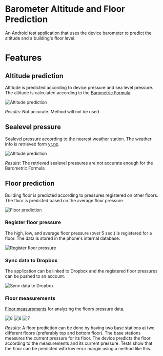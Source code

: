 Barometer Altitude and Floor Prediction
================================

An Android test application that uses the device barometer to predict the altitude and a building's floor level.

# Features

## Altitude prediction

Altitude is predicted according to device pressure and sea level pressure. The altitude is calculated according to the [Barometric Formula](http://hyperphysics.phy-astr.gsu.edu/hbase/kinetic/barfor.html)

![Altitude prediction][1]

*Results*: Not accurate. Method will not be used

## Sealevel pressure

Sealevel pressure according to the nearest weather station. The weather info is retrieved form [yr.no](http://yr.no).  

![Altitude prediction][2]

*Results*: The retrieved sealevel pressures are not accurate enough for the Barometric Formula

## Floor prediction

Building floor is predicted according to pressures registered on other floors. The floor is predicted based on the average floor pressure. 

![Floor prediction][3]

### Register floor pressure

The high, low, and average floor pressure (over 5 sec.) is registered for a floor. The data is stored in the phone's internal database. 

![Register floor pressure][4]

### Sync data to Dropbox

The application can be linked to Dropbox and the registered floor pressures can be pushed to an account. 

![Sync data to Dropbox][5]

### Floor measurements

[Floor measurements](https://github.com/Skarbo/BarometerAltitudeFloorPrediction/blob/master/floor_measurements.html) for analyzing the floors pressure data.

![8] ![6] ![7]

*Results*: A floor prediction can be done by having two base stations at two different floors (preferably top and bottom floor). The base stations measures the current pressure for its floor. The device predicts the floor according to the measurements and its current pressure. Tests show that the floor can be predicted with low error margin using a method like this. 

 [1]: https://lh4.googleusercontent.com/-_i4XDdZbojg/UbCcfLuniwI/AAAAAAAACU0/75kWyQ5XY-c/s400/Screenshot_2013-06-06-16-26-20.png
 [2]: https://lh3.googleusercontent.com/-YaSHm0XVgKc/UbCchQLZTTI/AAAAAAAACU8/r6CAHUg5Y-I/s400/Screenshot_2013-06-06-16-26-26.png
 [3]: https://lh5.googleusercontent.com/-nQ5TkjdpDAg/UbCck9fh3uI/AAAAAAAACVM/P6pUicsVo_g/s400/Screenshot_2013-06-06-16-26-45.png
 [4]: https://lh5.googleusercontent.com/-m6zhsnwIc9I/UbCci1VV1SI/AAAAAAAACVE/_Lq_iDgD31g/s400/Screenshot_2013-06-06-16-27-29.png
 [5]: https://lh4.googleusercontent.com/-wtNqJadI6zM/UbCcmCSvZ6I/AAAAAAAACVU/Ft3zWst5XrM/s400/Screenshot_2013-06-06-16-26-54.png
 [6]: http://i.imgur.com/bv62GiP.png
 [7]: http://i.imgur.com/f2rsKwb.png
 [8]: http://i.imgur.com/rzYG839.png
